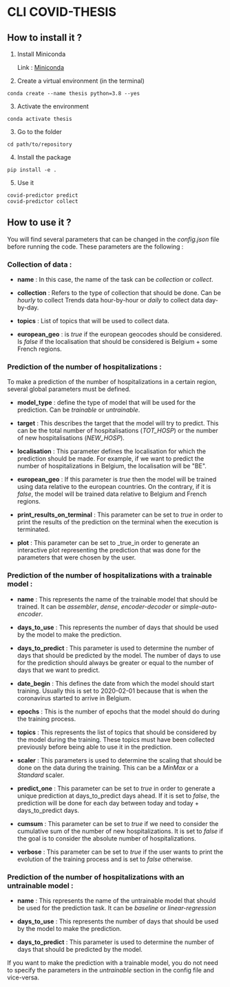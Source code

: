 # CLI COVID-THESIS

## How to install it ? 

1. Install Miniconda

    Link : [Miniconda](https://docs.conda.io/en/latest/miniconda.html)

2. Create a virtual environment (in the terminal)
```
conda create --name thesis python=3.8 --yes
```

3. Activate the environment
```
conda activate thesis
```

3. Go to the folder
```
cd path/to/repository

```

4. Install the package
```
pip install -e .
```

5. Use it
```
covid-predictor predict
covid-predictor collect
```

## How to use it ? 

You will find several parameters that can be changed in the _config.json_ file before running the code. These parameters are the following : 

### Collection of data : 

* **name** : In this case, the name of the task can be _collection_ or _collect_.

* **collection** : Refers to the type of collection that should be done. Can be _hourly_ to collect Trends data hour-by-hour or _daily_ to collect data day-by-day.

* **topics** : List of topics that will be used to collect data. 

* **european_geo** : is _true_ if the european geocodes should be considered. Is _false_ if the localisation that should be considered is Belgium + some French regions.

### Prediction of the number of hospitalizations :

To make a prediction of the number of hospitalizations in a certain region, several global parameters must be defined.

* **model_type** : define the type of model that will be used for the prediction. Can be _trainable_ or _untrainable_.

* **target** : This describes the target that the model will try to predict. This can be the total number of hospitalisations (_TOT_HOSP_) or the number of new hospitalisations (_NEW_HOSP_).

* **localisation** : This parameter defines the localisation for which the prediction should be made. For example, if we want to predict the number of hospitalizations in Belgium, the localisation will be "BE".

* **european_geo** :  If this parameter is _true_ then the model will be trained using data relative to the european countries. On the contrary, if it is _false_, the model will be trained data relative to Belgium and French regions.

* **print_results_on_terminal** : This parameter can be set to _true_ in order to print the results of the prediction on the terminal when the execution is terminated.

* **plot** : This parameter can be set to _true_in order to generate an interactive plot representing the prediction that was done for the parameters that were chosen by the user.

### Prediction of the number of hospitalizations with a trainable model : 

* **name** : This represents the name of the trainable model that should be trained. It can be _assembler_, _dense_, _encoder-decoder_ or _simple-auto-encoder_.

* **days_to_use** :  This represents the number of days that should be used by the model to make the prediction.

* **days_to_predict** :  This parameter is used to determine the number of days that should be predicted by the model. The number of days to use for the prediction should always be greater or equal to the number of days that we want to predict.

* **date_begin** : This defines the date from which the model should start training. Usually this is set to 2020-02-01 because that is when the coronavirus started to arrive in Belgium.

* **epochs** :  This is the number of epochs that the model should do during the training process.

* **topics** : This represents the list of topics that should be considered by the model during the training. These topics must have been collected previously before being able to use it in the prediction.

* **scaler** : This parameters is used to determine the scaling that should be done on the data during the training. This can be a _MinMax_ or a _Standard_ scaler.

* **predict_one** : This parameter can be set to _true_ in order to generate a unique prediction at days_to_predict days ahead. If it is set to _false_, the prediction will be done for each day between today and today +  days_to_predict days.

* **cumsum** : This parameter can be set to _true_ if we need to consider the cumulative sum of the number of new hospitalizations. It is set to _false_ if the goal is to consider the absolute number of hospitalizations.

* **verbose** :  This parameter can be set to _true_ if the user wants to print the evolution of the training process and is set to _false_ otherwise.


### Prediction of the number of hospitalizations with an untrainable model : 

* **name** : This represents the name of the untrainable model that should be used for the prediction task. It can be _baseline_ or _linear-regression_

* **days_to_use** : This represents the number of days that should be used by the model to make the prediction. 

* **days_to_predict** : This parameter is used to determine the number of days that should be predicted by the model.

If you want to make the prediction with a trainable model, you do not need to specify the parameters in the _untrainable_ section in the config file and vice-versa. 